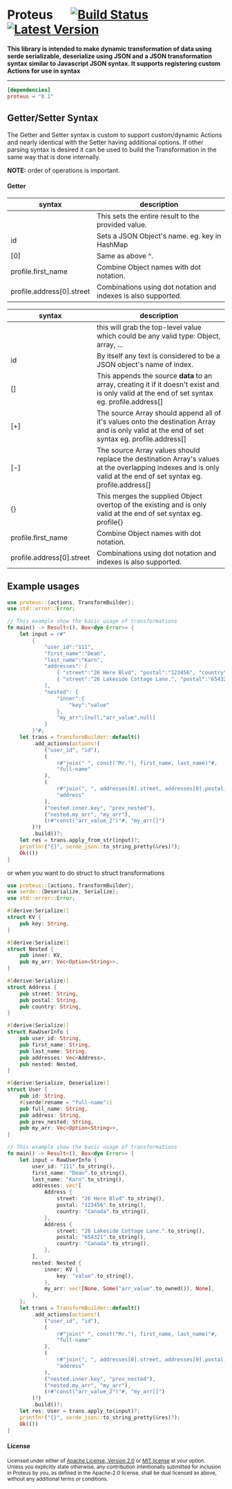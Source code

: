 # Proteus &emsp; [![Build Status]][travis] [![Latest Version]][crates.io]

[Build Status]: https://api.travis-ci.org/rust-playground/proteus.svg?branch=master
[travis]: https://travis-ci.org/rust-playground/proteus
[Latest Version]: https://img.shields.io/crates/v/proteus.svg
[crates.io]: https://crates.io/crates/proteus

**This library is intended to make dynamic transformation of data using serde serializable, deserialize using JSON and a 
JSON transformation syntax similar to Javascript JSON syntax. It supports registering custom Actions for use in syntax**

---

```toml
[dependencies]
proteus = "0.1"
```

## Getter/Setter Syntax
The Getter and Setter syntax is custom to support custom/dynamic Actions and nearly identical with the Setter having 
additional options. If other parsing syntax is desired it can be used to build the Transformation in the same way that
is done internally.

**NOTE:** order of operations is important.

#### Getter
| syntax | description |
---------|-------------|
| | This sets the entire result to the provided value. |
| id | Sets a JSON Object's name. eg. key in HashMap |
| [0] | Same as above ^. |
| profile.first_name | Combine Object names with dot notation. |
| profile.address[0].street | Combinations using dot notation and indexes is also supported. |


| syntax | description |
---------|-------------|
| | this will grab the top-level value which could be any valid type: Object, array, ... |
| id | By itself any text is considered to be a JSON object's name of index. |
| [] | This appends the source **data** to an array, creating it if it doesn't exist and is only valid at the end of set syntax eg. profile.address[] |
| [\+] | The source Array should append all of it's values onto the destination Array and is only valid at the end of set syntax eg. profile.address[] |
| [\-] | The source Array values should replace the destination Array's values at the overlapping indexes and is only valid at the end of set syntax eg. profile.address[] |
| {} | This merges the supplied Object overtop of the existing and is only valid at the end of set syntax eg. profile{} |
| profile.first_name | Combine Object names with dot notation. |
| profile.address[0].street | Combinations using dot notation and indexes is also supported. |

## Example usages
```rust
use proteus::{actions, TransformBuilder};
use std::error::Error;

// This example show the basic usage of transformations
fn main() -> Result<(), Box<dyn Error>> {
    let input = r#"
        {
            "user_id":"111",
            "first_name":"Dean",
            "last_name":"Karn",
            "addresses": [
                { "street":"26 Here Blvd", "postal":"123456", "country":"Canada", "primary":true },
                { "street":"26 Lakeside Cottage Lane.", "postal":"654321", "country":"Canada" }
            ],
            "nested": {
                "inner":{
                    "key":"value"
                },
                "my_arr":[null,"arr_value",null]
            }
        }"#;
    let trans = TransformBuilder::default()
        .add_actions(actions!(
            ("user_id", "id"),
            (
                r#"join(" ", const("Mr."), first_name, last_name)"#,
                "full-name"
            ),
            (
                r#"join(", ", addresses[0].street, addresses[0].postal, addresses[0].country)"#,
                "address"
            ),
            ("nested.inner.key", "prev_nested"),
            ("nested.my_arr", "my_arr"),
            (r#"const("arr_value_2")"#, "my_arr[]")
        )?)
        .build()?;
    let res = trans.apply_from_str(input)?;
    println!("{}", serde_json::to_string_pretty(&res)?);
    Ok(())
}
```

or when you want to do struct to struct transformations

```rust
use proteus::{actions, TransformBuilder};
use serde::{Deserialize, Serialize};
use std::error::Error;

#[derive(Serialize)]
struct KV {
    pub key: String,
}

#[derive(Serialize)]
struct Nested {
    pub inner: KV,
    pub my_arr: Vec<Option<String>>,
}

#[derive(Serialize)]
struct Address {
    pub street: String,
    pub postal: String,
    pub country: String,
}

#[derive(Serialize)]
struct RawUserInfo {
    pub user_id: String,
    pub first_name: String,
    pub last_name: String,
    pub addresses: Vec<Address>,
    pub nested: Nested,
}

#[derive(Serialize, Deserialize)]
struct User {
    pub id: String,
    #[serde(rename = "full-name")]
    pub full_name: String,
    pub address: String,
    pub prev_nested: String,
    pub my_arr: Vec<Option<String>>,
}

// This example show the basic usage of transformations
fn main() -> Result<(), Box<dyn Error>> {
    let input = RawUserInfo {
        user_id: "111".to_string(),
        first_name: "Dean".to_string(),
        last_name: "Karn".to_string(),
        addresses: vec![
            Address {
                street: "26 Here Blvd".to_string(),
                postal: "123456".to_string(),
                country: "Canada".to_string(),
            },
            Address {
                street: "26 Lakeside Cottage Lane.".to_string(),
                postal: "654321".to_string(),
                country: "Canada".to_string(),
            },
        ],
        nested: Nested {
            inner: KV {
                key: "value".to_string(),
            },
            my_arr: vec![None, Some("arr_value".to_owned()), None],
        },
    };
    let trans = TransformBuilder::default()
        .add_actions(actions!(
            ("user_id", "id"),
            (
                r#"join(" ", const("Mr."), first_name, last_name)"#,
                "full-name"
            ),
            (
                r#"join(", ", addresses[0].street, addresses[0].postal, addresses[0].country)"#,
                "address"
            ),
            ("nested.inner.key", "prev_nested"),
            ("nested.my_arr", "my_arr"),
            (r#"const("arr_value_2")"#, "my_arr[]")
        )?)
        .build()?;
    let res: User = trans.apply_to(input)?;
    println!("{}", serde_json::to_string_pretty(&res)?);
    Ok(())
}
```

#### License

<sup>
Licensed under either of <a href="LICENSE-APACHE">Apache License, Version
2.0</a> or <a href="LICENSE-MIT">MIT license</a> at your option.
</sup>

<br>

<sub>
Unless you explicitly state otherwise, any contribution intentionally submitted
for inclusion in Proteus by you, as defined in the Apache-2.0 license, shall be
dual licensed as above, without any additional terms or conditions.
</sub>